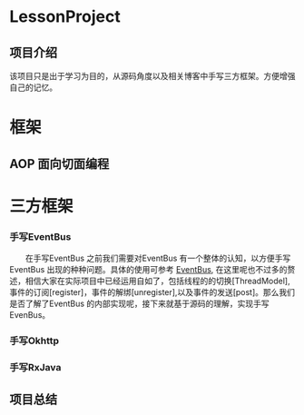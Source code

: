 # LessonProject
## 项目介绍
  该项目只是出于学习为目的，从源码角度以及相关博客中手写三方框架。方便增强自己的记忆。
  
# 框架
## AOP 面向切面编程

  
# 三方框架
### 手写EventBus
　　在手写EventBus 之前我们需要对EventBus 有一个整体的认知，以方便手写EventBus 出现的种种问题。具体的使用可参考 [EventBus](https://github.com/greenrobot/EventBus), 在这里呢也不过多的赘述，相信大家在实际项目中已经运用自如了，包括线程的的切换[ThreadModel],事件的订阅[register]，事件的解绑[unregister],以及事件的发送[post]。那么我们是否了解了EventBus 的内部实现呢，接下来就基于源码的理解，实现手写EvenBus。

### 手写Okhttp

### 手写RxJava

## 项目总结
